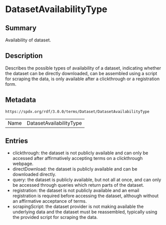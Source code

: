 <!-- Automatically generated by spec-parser v2.3.0 on 2024-07-29T18:25:30.305944+00:00 -->
<!-- SPDX-License-Identifier: Community-Spec-1.0 -->

# DatasetAvailabilityType

## Summary

Availability of dataset.


## Description

Describes the possible types of availability of a dataset, indicating whether
the dataset can be directly downloaded, can be assembled using a script for
scraping the data, is only available after a clickthrough or a registration
form.


## Metadata

`https://spdx.org/rdf/3.0.0/terms/Dataset/DatasetAvailabilityType`


| | |
|---|---|
| Name | DatasetAvailabilityType |




## Entries

- clickthrough: the dataset is not publicly available and can only be accessed after affirmatively accepting terms on a clickthrough webpage.
- directDownload: the dataset is publicly available and can be downloaded directly.
- query: the dataset is publicly available, but not all at once, and can only be accessed through queries which return parts of the dataset.
- registration: the dataset is not publicly available and an email registration is required before accessing the dataset, although without an affirmative acceptance of terms.
- scrapingScript: the dataset provider is not making available the underlying data and the dataset must be reassembled, typically using the provided script for scraping the data.

